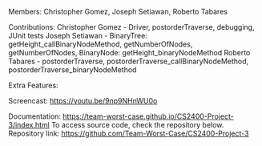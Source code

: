 Members: Christopher Gomez, Joseph Setiawan, Roberto Tabares

Contributions:
Christopher Gomez - Driver, postorderTraverse, debugging, JUnit tests
Joseph Setiawan - BinaryTree: getHeight_callBinaryNodeMethod, getNumberOfNodes, getNumberOfNodes, BinaryNode: getHeight_binaryNodeMethod
Roberto Tabares - postorderTraverse, postorderTraverse_callBinaryNodeMethod, postorderTraverse_binaryNodeMethod

Extra Features: 

Screencast: https://youtu.be/9np9NHnWU0o

Documentation: https://team-worst-case.github.io/CS2400-Project-3/index.html To access source code, check the repository below.
Repository link: https://github.com/Team-Worst-Case/CS2400-Project-3
